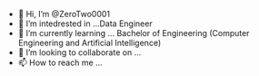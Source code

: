 - 👋 Hi, I’m @ZeroTwo0001
- 👀 I’m intedrested in ...Data Engineer
- 🌱 I’m currently learning ... Bachelor of Engineering (Computer Engineering and
Artificial Intelligence)
- 💞️ I’m looking to collaborate on ...
- 📫 How to reach me ...

<!---
ZeroTwo0001/ZeroTwo0001 is a ✨ special ✨ repository because its `README.md` (this file) appears on your GitHub profile.
You can click the Preview link to take a look at your changes.
--->
